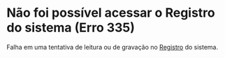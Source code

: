 
# Não foi possível acessar o Registro do sistema (Erro 335)

Falha em uma tentativa de leitura ou de gravação no [Registro](b8bdf64f-5920-1ae9-16d0-b26d09524a30.md) do sistema.

